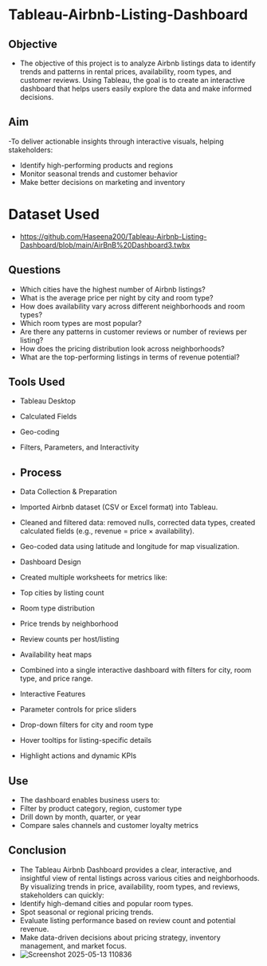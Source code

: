 # Tableau-Airbnb-Listing-Dashboard
## Objective
- The objective of this project is to analyze Airbnb listings data to identify trends and patterns in rental prices, availability, room types, and customer reviews. Using Tableau, the goal is to create an interactive dashboard that helps users easily explore the data and make informed decisions.

## Aim
-To deliver actionable insights through interactive visuals, helping stakeholders:
- Identify high-performing products and regions
- Monitor seasonal trends and customer behavior
- Make better decisions on marketing and inventory

# Dataset Used
- https://github.com/Haseena200/Tableau-Airbnb-Listing-Dashboard/blob/main/AirBnB%20Dashboard3.twbx

## Questions
- Which cities have the highest number of Airbnb listings?
- What is the average price per night by city and room type?
- How does availability vary across different neighborhoods and room types?
- Which room types are most popular?
- Are there any patterns in customer reviews or number of reviews per listing?
- How does the pricing distribution look across neighborhoods?
- What are the top-performing listings in terms of revenue potential?

## Tools Used
- Tableau Desktop
- Calculated Fields
- Geo-coding
- Filters, Parameters, and Interactivity

- ## Process
- Data Collection & Preparation
- Imported Airbnb dataset (CSV or Excel format) into Tableau.
- Cleaned and filtered data: removed nulls, corrected data types, created calculated fields (e.g., revenue = price × availability).
- Geo-coded data using latitude and longitude for map visualization.
- Dashboard Design
- Created multiple worksheets for metrics like:
- Top cities by listing count
- Room type distribution
- Price trends by neighborhood
- Review counts per host/listing
- Availability heat maps
- Combined into a single interactive dashboard with filters for city, room type, and price range.
- Interactive Features
- Parameter controls for price sliders
- Drop-down filters for city and room type
- Hover tooltips for listing-specific details
- Highlight actions and dynamic KPIs

## Use
- The dashboard enables business users to:
- Filter by product category, region, customer type
- Drill down by month, quarter, or year
- Compare sales channels and customer loyalty metrics

## Conclusion
- The Tableau Airbnb Dashboard provides a clear, interactive, and insightful view of rental listings across various cities and neighborhoods. By visualizing trends in price, availability, room types, and reviews, stakeholders can quickly:
- Identify high-demand cities and popular room types.
- Spot seasonal or regional pricing trends.
- Evaluate listing performance based on review count and potential revenue.
- Make data-driven decisions about pricing strategy, inventory management, and market focus.
- ![Screenshot 2025-05-13 110836](https://github.com/user-attachments/assets/09ea24e1-a85a-4767-92da-a9d06eff5c4d)
